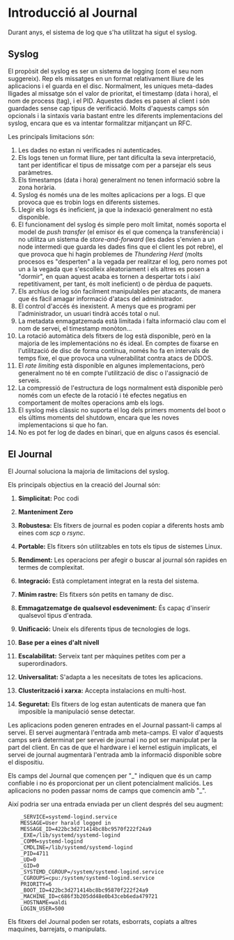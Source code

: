 # Introducció al Journal

Durant anys, el sistema de log que s'ha utilitzat ha sigut el syslog.

## Syslog

El propòsit del syslog es ser un sistema de logging (com el seu nom suggereix). 
Rep els missatges en un format relativament lliure de les aplicacions i el guarda en el disc.
Normalment, les uniques meta-dades lligades al missatge són el valor de prioritat, el timestamp (data i hora), el nom de process (tag), i el PID.
Aquestes dades es pasen al client i són guardades sense cap tipus de verificació.
Molts d'aquests camps són opcionals i la sintaxis varia bastant entre les diferents implementacions del syslog, encara que es va intentar formalitzar mitjançant un RFC.

Les principals limitacions són:

1. Les dades no estan ni verificades ni autenticades.
2. Els logs tenen un format lliure, per tant dificulta la seva interpretació, tant per identificar el tipus de missatge com per a parsejar els seus paràmetres.
3. Els timestamps (data i hora) generalment no tenen informació sobre la zona horària.
4. Syslog és només una de les moltes aplicacions per a logs. El que provoca que es trobin logs en diferents sistemes.
5. Llegir els logs és ineficient, ja que la indexació generalment no està disponible.
6. El funcionament del syslog és simple pero molt limitat, només soporta el model de *push transfer* (el emisor és el que comença la transferència)
 i no utilitza un sistema de *store-and-forward* (les dades s'envien a un node intermedi que guarda les dades fins que el client les pot rebre),
 el que provoca que hi hagin problemes de *Thundering Herd* (molts procesos es "desperten" a la vegada per realitzar el log,
 pero nomes pot un a la vegada que s'escolleix aleatoriament i els altres es posen a "dormir", en quan aquest acaba es tornen a despertar tots i així repetitivament,
 per tant, és molt ineficient) o de pèrdua de paquets.
7. Els archius de log són facilment manipulables per atacants, de manera que és fàcil amagar informació d'atacs del administrador.
8. El control d'accés és inexistent. A menys que es programi per l'administrador, un usuari tindrà accés total o nul.
9. La metadata enmagatzemada està limitada i falta informació clau com el nom de servei, el timestamp monòton...
10. La rotació automàtica dels fitxers de log està disponible, però en la majoria de les implementacións no és ideal.
En comptes de fixarse en l'utilització de disc de forma contínua, només ho fa en intervals de temps fixe, el que provoca una vulnerabilitat contra atacs de DDOS.
11. El *rate limiting* està disponible en algunes implementacions, però generalment no té en compte l'utilització de disc o l'assignació de serveis.
12. La compressió  de l'estructura de logs normalment està disponible però només com un efecte de la rotació i té efectes negatius en comportament de moltes operacions amb els logs.
13. El syslog més clàssic no suporta el log dels primers moments del boot o els últims moments del shutdown, encara que les noves implementacions si que ho fan.
14. No es pot fer log de dades en binari, que en alguns casos és esencial.

## El Journal

El Journal soluciona la majoria de limitacions del syslog.

Els principals objectius en la creació del Journal són:

1. **Simplicitat:** Poc codi

2. **Manteniment Zero**

3. **Robustesa:** Els fitxers de journal es poden copiar a diferents hosts amb eines com *scp* o *rsync*.

4. **Portable:** Els fitxers són utilitzables en tots els tipus de sistemes Linux.

5. **Rendiment:** Les operacions per afegir o buscar al journal són rapides en termes de complexitat.

6. **Integració:** Està completament integrat en la resta del sistema.

7. **Mínim rastre:** Els fitxers són petits en tamany de disc.

8. **Emmagatzematge de qualsevol esdeveniment:** És capaç d'inserir qualsevol tipus d'entrada.

9. **Unificació:** Uneix els diferents tipus de tecnologies de logs.

10. **Base per a eines d'alt nivell**

11. **Escalabilitat:** Serveix tant per màquines petites com per a superordinadors.

12. **Universalitat:** S'adapta a les necesitats de totes les aplicacions.

13. **Clusterització i xarxa:** Accepta instalacions en multi-host.

14. **Seguretat:** Els fitxers de log estan autenticats de manera que fan imposible la manipulació sense detectar.

Les aplicacions poden generen entrades en el Journal passant-li camps al servei. El servei augmentarà l'entrada amb meta-camps.
El valor d'aquests camps serà determinat per servei de journal i no pot ser manipulat per la part del client.
En cas de que el hardware i el kernel estiguin implicats, el servei de journal augmentarà l'entrada amb la informació disponible sobre el dispositiu.

Els camps del Journal que començen per "\_" indiquen que és un camp confiable i no és proporcionat per un client potencialment maliciós.
Les aplicacions no poden passar noms de camps que comencin amb "\_".

Així podria ser una entrada enviada per un client després del seu augment:


		_SERVICE=systemd-logind.service
		MESSAGE=User harald logged in
		MESSAGE_ID=422bc3d271414bc8bc9570f222f24a9
		_EXE=/lib/systemd/systemd-logind
		_COMM=systemd-logind
		_CMDLINE=/lib/systemd/systemd-logind
		_PID=4711
		_UD=0
		_GID=0
		_SYSTEMD_CGROUP=/system/systemd-logind.service
		_CGROUPS=cpu:/system/systemd-logind.service
		PRIORITY=6
		_BOOT_ID=422bc3d271414bc8bc95870f222f24a9
		_MACHINE_ID=c686f3b205dd48e0b43ceb6eda479721
		_HOSTNAME=waldi
		LOGIN_USER=500

Els fitxers del Journal poden ser rotats, esborrats, copiats a altres maquines, barrejats, o manipulats.
